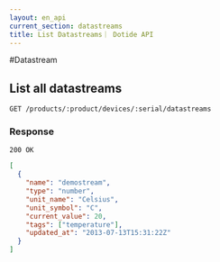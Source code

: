 ```yaml
---
layout: en_api
current_section: datastreams
title: List Datastreams｜ Dotide API
---
```


#Datastream

## List all datastreams

    GET /products/:product/devices/:serial/datastreams

### Response

    200 OK

```json
[
  {
    "name": "demostream",
    "type": "number",
    "unit_name": "Celsius",
    "unit_symbol": "C",
    "current_value": 20,
    "tags": ["temperature"],
    "updated_at": "2013-07-13T15:31:22Z"
  }
]
```
